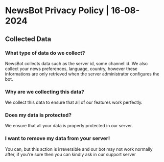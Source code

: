 # NewsBot Privacy Policy | 16-08-2024

## Collected Data
### What type of data do we collect?
NewsBot collects data such as the server id, some channel id. We also collect your news preferences, language, country, however these informations are only retrieved when the server administrator configures the bot.

### Why are we collecting this data?
We collect this data to ensure that all of our features work perfectly.

### Does my data is protected?
We ensure that all your data is properly protected in our server.

### I want to remove my data from your server!
You can, but this action is irreversible and our bot may not work normally after, if you're sure then you can kindly ask in our support server
